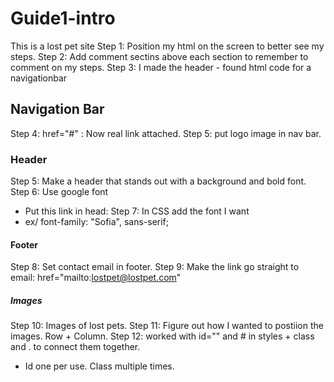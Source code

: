 # Guide1-intro
This is a lost pet site
Step 1: Position my html on the screen to better see my steps.
Step 2: Add comment sectins above each section to remember to comment on my steps.
Step 3: I made the header -  found html code for a navigationbar
## Navigation Bar
Step 4: href="#" : Now real link attached.
Step 5: put logo image in nav bar.
### Header
Step 5: Make a header that stands out with a background and bold font.
Step 6: Use google font
- Put this link in head: <link rel="stylesheet" href="https://fonts.googleapis.com/css?family=Sofia">
Step 7: In CSS add the font I want
- ex/ font-family: "Sofia", sans-serif;
#### Footer
Step 8: Set contact email in footer. 
Step 9: Make the link go straight to email: href="mailto:lostpet@lostpet.com"
##### Images
Step 10: Images of lost pets.
Step 11: Figure out how I wanted to postiion the images. Row + Column.
Step 12: worked with id="" and # in styles + class and . to connect them together.
- Id one per use. Class multiple times.